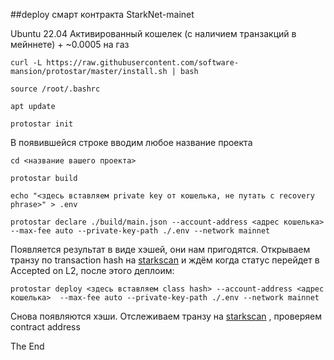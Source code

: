 ##deploy смарт контракта StarkNet-mainet 

Ubuntu 22.04
Активированный кошелек (с наличием транзакций в мейннете) + ~0.0005 на газ


  ```
  curl -L https://raw.githubusercontent.com/software-mansion/protostar/master/install.sh | bash  
  ```

  ```
  source /root/.bashrc
  ```
  
  ```
  apt update 
  ```
  
  ```
  protostar init  
  ```
  В появившейся строке вводим любое название проекта
  
  ```
  cd <название вашего проекта>
  ```
   
  ```
  protostar build
  ```
  
  ```
  echo "<здесь вставляем private key от кошелька, не путать с recovery phrase>" > .env
  ```
  
  ```
  protostar declare ./build/main.json --account-address <адрес кошелька>  --max-fee auto --private-key-path ./.env --network mainnet
  ```
  
 Появляется результат в виде хэшей, они нам пригодятся.
Открываем транзу по transaction hash на [starkscan](https://starkscan.co/) и ждём когда статус перейдет в Accepted on L2, после этого деплоим:

  ```
  protostar deploy <здесь вставляем class hash> --account-address <адрес кошелька>  --max-fee auto --private-key-path ./.env --network mainnet
  ```

Снова появляются хэши.
Отслеживаем транзу на [starkscan](https://starkscan.co/) , проверяем contract address

The End

